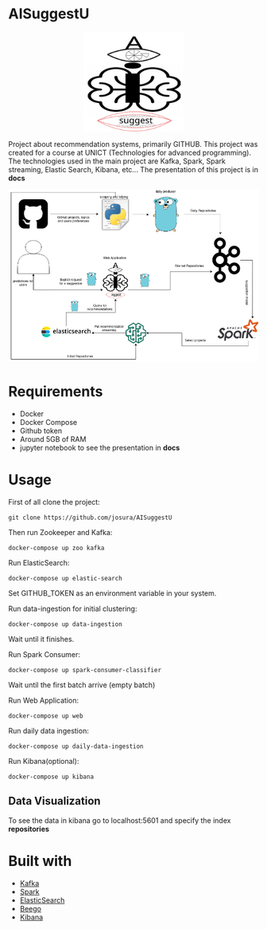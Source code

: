 # AISuggestU
<p align="center"><img src="./docs/img/AISuggestLogo.svg" alt="drawing" width="200"/></p>

Project about recommendation systems, primarily GITHUB.
This project was created for a course at UNICT (Technologies for advanced programming).
The technologies used in the main project are Kafka, Spark, Spark streaming, Elastic Search, Kibana, etc...
The presentation of this project is in **docs**

<p align="center"><img src="./docs/img/AISuggestU_final.png" alt="drawing" width="600"/></p>

# Requirements
- Docker
- Docker Compose
- Github token
- Around 5GB of RAM 
- jupyter notebook to see the presentation in **docs**

# Usage
First of all clone the project:
```
git clone https://github.com/josura/AISuggestU
```
Then run Zookeeper and Kafka:
```
docker-compose up zoo kafka
```

Run ElasticSearch:
```
docker-compose up elastic-search
```

Set GITHUB_TOKEN as an environment variable in your system.

Run data-ingestion for initial clustering:
```
docker-compose up data-ingestion
```
Wait until it finishes.

Run Spark Consumer:
```
docker-compose up spark-consumer-classifier
```
Wait until the first batch arrive (empty batch)

Run Web Application:
```
docker-compose up web
```

Run daily data ingestion:
```
docker-compose up daily-data-ingestion
```

Run Kibana(optional):
```
docker-compose up kibana
```

## Data Visualization
To see the data in kibana go to localhost:5601 and specify the index **repositories** 

# Built with
- [Kafka](https://kafka.apache.org/)
- [Spark](https://spark.apache.org/)
- [ElasticSearch](https://www.elastic.co/)
- [Beego](https://beego.me/)
- [Kibana](https://www.elastic.co/kibana)
